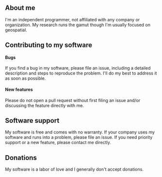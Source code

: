 ## About me

I'm an independent programmer, not affiliated with any company or organization.
My research runs the gamut though I'm usually focused on geospatial.

## Contributing to my software

#### Bugs

If you find a bug in my software, please file an issue, including a detailed description and steps to reproduce the problem. I'll do my best to address it as soon as possible.
  
#### New features

Please do not open a pull request without first filing an issue and/or discussing the feature directly with me.

## Software support 

My software is free and comes with no warranty.
If your company uses my software and runs into a problem, please file an issue.
If you need priority support or a new feature, please contact me directly.

## Donations

My software is a labor of love and I generally don't accept donations.
